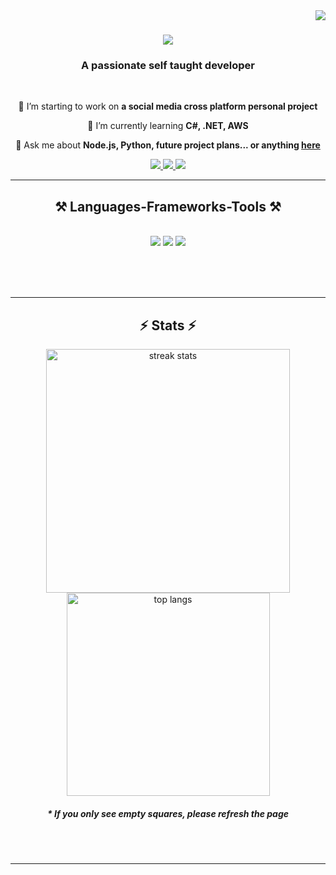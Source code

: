 <img align="right" src="https://visitor-badge.laobi.icu/badge?page_id=mikeklimanek.mikeklimanek" />

<h1 align="center">
    <img src="https://readme-typing-svg.herokuapp.com?font=Oswald&size=40&duration=2000&pause=1000&color=F70707&background=FFF9F900&random=false&width=330&height=60&lines=Hello!+%F0%9F%91%8B;I'm+Michael+Klimanek!;" />
</h1>

<h3 align="center">A passionate self taught developer</h3>

<br/>

<div align="center">
 
 🔭 I’m starting to work on **a social media cross platform personal project**
 
 🌱 I’m currently learning **C#, .NET, AWS**

💬 Ask me about **Node.js, Python, future project plans... or anything [here](https://github.com/mikeklimanek/mikeklimanek/issues)**


 </div>
 
<div align="center"> 
  <a href="mailto:mike.klimanek@gmail.com">
    <img src="https://img.shields.io/badge/Gmail-333333?style=for-the-badge&logo=gmail&logoColor=red" />
  </a>
  <a href="https://linkedin.com/in/" target="_blank">
    <img src="https://img.shields.io/badge/LinkedIn-0077B5?style=for-the-badge&logo=linkedin&logoColor=white" target="_blank" />
  </a>
  <a href="https://github.com/mikeklimanek/HumanBenchmark" target="_blank">
     <img src="https://img.shields.io/badge/Portfolio-FF5722?style=for-the-badge&logo=todoist&logoColor=white" target="_blank" />
  </a>
</div>

 <hr/>
 
<h2 align="center">⚒️ Languages-Frameworks-Tools ⚒️</h2>
<br/>
<div align="center">
    <img src="https://skillicons.dev/icons?i=linux,nodejs,python,js,ts,express,mysql,go" />
    <img src="https://skillicons.dev/icons?i=html,css,bash,vscode,github,git,docker,githubactions" />
    <img src="https://skillicons.dev/icons?i=stackoverflow,bootstrap,nextjs,flask,fastapi,discord,lua,gcp" /><br>
</div>

<!-- <br/>
<hr/> -->

<!-- <div align="center">
  <h2>🐍 My Contributions 🐍</h2>
  <br>
  <!-- <img alt="snake eating my contributions" src="https://raw.githubusercontent.com/mikeklimanek/mikeklimanek/output/github-contribution-grid-snake.svg" />
   -->
  <br/><br/><br/>
</div>

<hr/>

<h2 align="center">⚡ Stats ⚡</h2>
<div align=center>
  <img width=390 src="https://streak-stats.demolab.com/?user=mikeklimanek&theme=youtube-dark&border_radius=10&date_format=j%20M%5B%20Y%5D" alt="streak stats"/>
  <img width=325 align="center" src="https://github-readme-stats.vercel.app/api/top-langs/?username=mikeklimanek&hide=HTML&langs_count=8&layout=compact&theme=react&border_radius=10&size_weight=0.5&count_weight=0.5&exclude_repo=github-readme-stats" alt="top langs" />
</div>
<h5 align="center">* If you only see empty squares, please refresh the page </h5>

<br/><br/>

<hr/>

